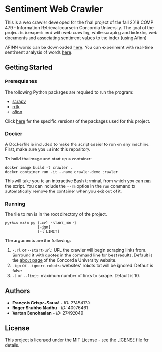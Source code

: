 # Sentiment Web Crawler

This is a web crawler developed for the final project of the fall 2018 COMP 479 - Information Retrieval course in Concordia University. The goal of the project is to experiment with web crawling, while scraping and indexing web documents and associating sentiment values to the index (using Afinn).

AFINN words can be downloaded [here](http://www2.imm.dtu.dk/pubdb/views/publication_details.php?id=6010). You can experiment with real-time sentiment analysis of words [here](https://darenr.github.io/afinn/).

## Getting Started

### Prerequisites

The following Python packages are required to run the program:

- [scrapy](https://scrapy.org/)
- [nltk](https://pypi.org/project/nltk/)
- [afinn](https://pypi.org/project/afinn/)

Click [here](requirements.txt) for the specific versions of the packages used for this project.

### Docker

A Dockerfile is included to make the script easier to run on any machine. First, make sure you `cd` into this repository.

To build the image and start up a container:

```
docker image build -t crawler .
docker container run -it --name crawler-demo crawler
```

This will take you to an interactive Bash terminal, from which you can [run](#running) the script. You can include the `--rm` option in the `run` command to automatically remove the container when you exit out of it.

### Running

The file to run is in the root directory of the project.

```
python main.py [-url "START_URL"]
               [-ign]
               [-l LIMIT]
```

The arguments are the following:

1. `-url` or `--start-url`: URL the crawler will begin scraping links from. Surround it with quotes in the command line for best results. Default is the [about page](https://www.concordia.ca/about.html) of the Concordia University website.
2. `-ign` or `--ignore-robots`: websites' robots.txt will be ignored. Default is false.
3. `-l` or `--limit`: maximum number of links to scrape. Default is 10.

## Authors

- **François Crispo-Sauvé** - *ID:* 27454139
- **Roger Shubho Madhu** - *ID:* 40076461
- **Vartan Benohanian** - *ID:* 27492049

## License

This project is licensed under the MIT License - see the [LICENSE](LICENSE) file for details.
